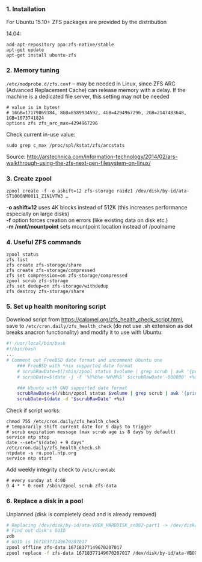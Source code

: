 ### 1. Installation
For Ubuntu 15.10+ ZFS packages are provided by the distribution

14.04:
```
add-apt-repository ppa:zfs-native/stable
apt-get update
apt-get install ubuntu-zfs
```

### 2. Memory tuning
`/etc/modprobe.d/zfs.conf` – may be needed in Linux, since ZFS ARC (Advanced Replacement Cache) can release memory with a delay. If the machine is a dedicated file server, this setting may not be needed
```
# value is in bytes!
# 16GB=17179869184, 8GB=8589934592, 4GB=4294967296, 2GB=2147483648, 1GB=1073741824
options zfs zfs_arc_max=4294967296
```
Check current in-use value:
```
sudo grep c_max /proc/spl/kstat/zfs/arcstats
```
Source: http://arstechnica.com/information-technology/2014/02/ars-walkthrough-using-the-zfs-next-gen-filesystem-on-linux/

### 3. Create zpool
```
zpool create -f -o ashift=12 zfs-storage raidz1 /dev/disk/by-id/ata-ST1000NM0011_Z1N1VTW3 …
```
**-o ashift=12** uses 4K blocks instead of 512K (this increases performance especially on large disks)  
**-f** option forces creation on errors (like existing data on disk etc.)  
**-m /mnt/mountpoint** sets mountpoint location instead of /poolname  
### 4. Useful ZFS commands
```
zpool status
zfs list
zfs create zfs-storage/share
zfs create zfs-storage/compressed
zfs set compression=on zfs-storage/compressed
zpool scrub zfs-storage
zfs set dedup=on zfs-storage/withdedup
zfs destroy zfs-storage/share
```
### 5. Set up health monitoring script
Download script from https://calomel.org/zfs_health_check_script.html, save to `/etc/cron.daily/zfs_health_check` (do not use .sh extension as dot breaks anacron functionality) and modify it to use with Ubuntu:
```bash
#! /usr/local/bin/bash
#!/bin/bash
...
# Comment out FreeBSD date format and uncomment Ubuntu one
    ### FreeBSD with *nix supported date format
    # scrubRawDate=$(/sbin/zpool status $volume | grep scrub | awk '{print $15 $12 $13}')
    # scrubDate=$(date -j -f '%Y%b%e-%H%M%S' $scrubRawDate'-000000' +%s)

    ### Ubuntu with GNU supported date format
    scrubRawDate=$(/sbin/zpool status $volume | grep scrub | awk '{print $11" "$12" " $13" " $14" "$15}')
    scrubDate=$(date -d "$scrubRawDate" +%s)
```
Check if script works:
```shell
chmod 755 /etc/cron.daily/zfs_health_check
# temporarily shift current date for 9 days to trigger
# scrub expiration message (max scrub age is 8 days by default)
service ntp stop
date --set="$(date) + 9 days"
/etc/cron.daily/zfs_health_check.sh
ntpdate -s ru.pool.ntp.org
service ntp start
```
Add weekly integrity check to `/etc/crontab`:
```
# every sunday at 4:00
0 4 * * 0 root /sbin/zpool scrub zfs-data
```

### 6. Replace a disk in a pool
Unplanned (disk is completely dead and is already removed)
```bash
# Replacing /dev/disk/by-id/ata-VBOX_HARDDISK_sn002-part1 -> /dev/disk/by-id/ata-VBOX_HARDDISK_sn111
# Find out disk's GUID
zdb
# GUID is 16718377149670207017
zpool offline zfs-data 16718377149670207017
zpool replace -f zfs-data 16718377149670207017 /dev/disk/by-id/ata-VBOX_HARDDISK_sn111
```
